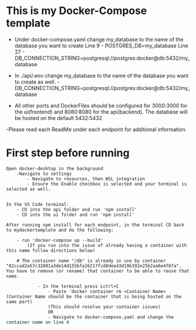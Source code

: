 # This is my Docker-Compose template

- Under docker-compose.yaml change my_database to the name of the database you want to create
    Line 9 - POSTGRES_DB=my_database
    Line 27 - DB_CONNECTION_STRING=postgresql://postgres:docker@db:5432/my_database 
      
- In ./api/.env change my_database to the name of the database you want to create as well.
      - DB_CONNECTION_STRING=postgresql://postgres:docker@db:5432/my_database

- All other ports and DockerFiles should be configured for 3000:3000 for the ui(frontend) and 8080:8080 for the api(backend). The database will be hosted on the default 5432:5432

-Please read each ReadMe under each endpoint for additional information.

# First step before running
    Open docker-desktop in the background
        -Navigate to settings
            - Navigate to resources, then WSL integration
            - Ensure the Enable checkbox is selected and your terminal is selected as well.


    In the VS Code terminal:
        - CD into the api folder and run 'npm install'
        - CD into the ui folder and run 'npm install'

    After running npm install for each endpoint, in the terminal CD back to mydockertemplate and do the following:

        - run 'docker-compose up --build'
            (If you run into the issue of already having a container with this name follow directions below)

        # The container name "/db" is already in use by container "82ccad2a57c32081a3de14d155bfa26217fcd8dee43d19b392e25b2aa6e4f8fa". You have to remove (or rename) that container to be able to reuse that name.

                - In the terminal press Lctrl+C
                    - Paste 'docker container rm <Container Name> (Container Name should be the container that is being hosted on the same port)
                    (This should resolve your container issues)
                    OR
                    - Navigate to docker-compose.yaml and change the container name on line 4